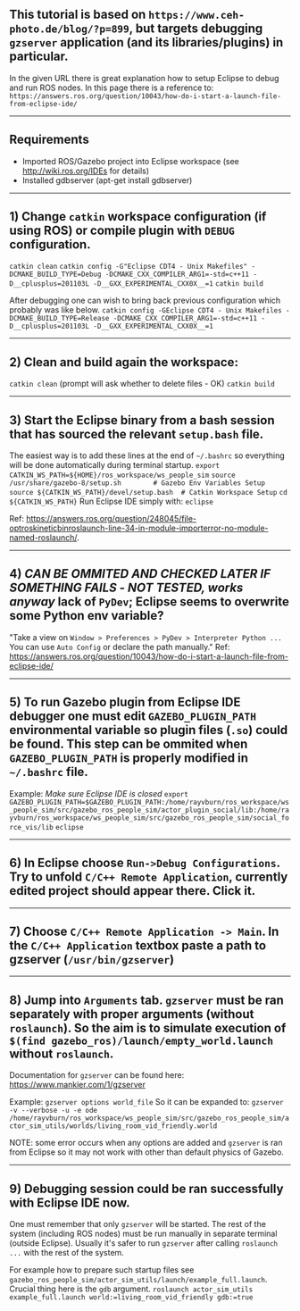 ## This tutorial is based on `https://www.ceh-photo.de/blog/?p=899`, but targets debugging `gzserver` application (and its libraries/plugins) in particular.
In the given URL there is great explanation how to setup Eclipse to debug and run ROS nodes. In this page there is a reference to: `https://answers.ros.org/question/10043/how-do-i-start-a-launch-file-from-eclipse-ide/`

***

## Requirements
* Imported ROS/Gazebo project into Eclipse workspace (see http://wiki.ros.org/IDEs for details)
* Installed gdbserver (apt-get install gdbserver)

***

## 1) Change `catkin` workspace configuration (if using ROS) or compile plugin with `DEBUG` configuration.
`catkin clean`
`catkin config -G"Eclipse CDT4 - Unix Makefiles" -DCMAKE_BUILD_TYPE=Debug -DCMAKE_CXX_COMPILER_ARG1=-std=c++11 -D__cplusplus=201103L -D__GXX_EXPERIMENTAL_CXX0X__=1`
`catkin build`

After debugging one can wish to bring back previous configuration which probably was like below.
`catkin config -GEclipse CDT4 - Unix Makefiles -DCMAKE_BUILD_TYPE=Release -DCMAKE_CXX_COMPILER_ARG1=-std=c++11 -D__cplusplus=201103L -D__GXX_EXPERIMENTAL_CXX0X__=1`

***

## 2) Clean and build again the workspace:
`catkin clean` (prompt will ask whether to delete files - OK)
`catkin build`

***

## 3) Start the Eclipse binary from a bash session that has sourced the relevant `setup.bash` file.
The easiest way is to add these lines at the end of `~/.bashrc` so everything will be done automatically during terminal startup.
`export CATKIN_WS_PATH=${HOME}/ros_workspace/ws_people_sim`
`source /usr/share/gazebo-8/setup.sh 		# Gazebo Env Variables Setup`
`source ${CATKIN_WS_PATH}/devel/setup.bash 	# Catkin Workspace Setup`
`cd ${CATKIN_WS_PATH}`
Run Eclipse IDE simply with:
`eclipse`

Ref: https://answers.ros.org/question/248045/file-optroskineticbinroslaunch-line-34-in-module-importerror-no-module-named-roslaunch/.

***

## 4) *CAN BE OMMITED AND CHECKED LATER IF SOMETHING FAILS* - *NOT TESTED, works anyway* lack of `PyDev`; Eclipse seems to overwrite some Python env variable?
"Take a view on `Window > Preferences > PyDev > Interpreter Python ...` You can use `Auto Config` or declare the path manually."
Ref: https://answers.ros.org/question/10043/how-do-i-start-a-launch-file-from-eclipse-ide/

***

## 5) To run Gazebo plugin from Eclipse IDE debugger one must edit `GAZEBO_PLUGIN_PATH` environmental variable so plugin files (`.so`) could be found. This step can be ommited when `GAZEBO_PLUGIN_PATH` is properly modified in `~/.bashrc` file.
Example:
*Make sure Eclipse IDE is closed*
`export GAZEBO_PLUGIN_PATH=$GAZEBO_PLUGIN_PATH:/home/rayvburn/ros_workspace/ws_people_sim/src/gazebo_ros_people_sim/actor_plugin_social/lib:/home/rayvburn/ros_workspace/ws_people_sim/src/gazebo_ros_people_sim/social_force_vis/lib`
`eclipse`

***

## 6) In Eclipse choose `Run->Debug Configurations`. Try to unfold `C/C++ Remote Application`, currently edited project should appear there. Click it.

***

## 7) Choose `C/C++ Remote Application -> Main`. In the `C/C++ Application` textbox paste a path to gzserver (`/usr/bin/gzserver`)

***

## 8) Jump into `Arguments` tab. `gzserver` must be ran separately with proper arguments (without `roslaunch`). So the aim is to simulate execution of `$(find gazebo_ros)/launch/empty_world.launch` without `roslaunch`.

Documentation for `gzserver` can be found here: https://www.mankier.com/1/gzserver

Example:
`gzserver options world_file`
So it can be expanded to:
`gzserver -v --verbose -u -e ode /home/rayvburn/ros_workspace/ws_people_sim/src/gazebo_ros_people_sim/actor_sim_utils/worlds/living_room_vid_friendly.world`

NOTE: some error occurs when any options are added and `gzserver` is ran from Eclipse so it may not work with other than default physics of Gazebo.

***

## 9) Debugging session could be ran successfully with Eclipse IDE now. 
One must remember that only `gzserver` will be started. The rest of the system (including ROS nodes) must be run manually in separate terminal (outside Eclipse). Usually it's safer to run `gzserver` after calling `roslaunch ...` with the rest of the system.

For example how to prepare such startup files see `gazebo_ros_people_sim/actor_sim_utils/launch/example_full.launch`. Crucial thing here is the `gdb` argument.
`roslaunch actor_sim_utils example_full.launch world:=living_room_vid_friendly gdb:=true`